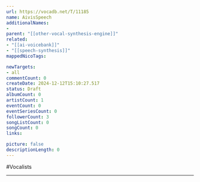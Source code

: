 ```yaml
---
url: https://vocadb.net/T/11185
name: AivisSpeech
additionalNames: 
- 
parent: "[[other-vocal-synthesis-engine]]"
related:
- "[[ai-voicebank]]"
- "[[speech-synthesis]]"
mappedNicoTags:

newTargets:
- all
commentCount: 0
createDate: 2024-12-12T15:10:27.517
status: Draft
albumCount: 0
artistCount: 1
eventCount: 0
eventSeriesCount: 0
followerCount: 3
songListCount: 0
songCount: 0
links: 

picture: false
descriptionLength: 0
---
```


#Vocalists



---

